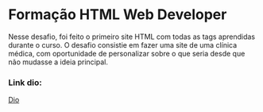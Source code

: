 # Formação HTML Web Developer

Nesse desafio, foi feito o primeiro site HTML com todas as tags aprendidas durante o curso. O desafio consistie em fazer uma site de uma clínica médica, com oportunidade de personalizar sobre o que seria desde que não mudasse a ideia principal.

### Link dio:
[Dio](https://web.dio.me/home)